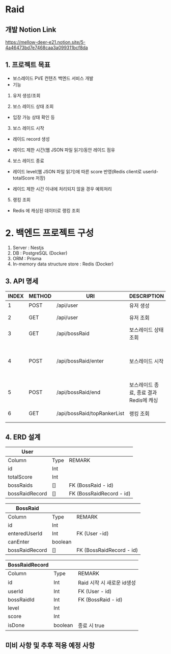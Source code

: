 # Raid

## 개발 Notion Link
https://mellow-deer-e21.notion.site/5-4a46473bd7e7468caa3a099311bcf8da

## 1. 프로젝트 목표
- 보스레이드 PVE 컨텐츠 백엔드 서비스 개발
- 기능
1) 유저 생성/조회

2) 보스 레이드 상태 조회

- 입장 가능 상태 확인 등

3) 보스 레이드 시작

- 레이드 record 생성

- 레이드 제한 시간(웹 JSON 파일 읽기)동안 레이드 점유

4) 보스 레이드 종료 

- 레이드 level(웹 JSON 파일 읽기)에 따른 score 반영(Redis client로 userId-totalScore 저장)

- 레이드 제한 시간 이내에 처리되지 않을 경우 예외처리

5) 랭킹 조회

- Redis 에 캐싱된 데이터로 랭킹 조회

# 2. 백엔드 프로젝트 구성
1) Server : Nestjs
2) DB : PostgreSQL (Docker)
3) ORM : Prisma
4) In-memory data structure store : Redis (Docker)


## 3. API 명세
| INDEX | METHOD | URI | DESCRIPTION | RESPONSE | REMARK |
| --- | --- | --- | --- | --- | --- |
| 1 | POST | /api/user | 유저 생성 | userId: string | O |
| 2 | GET | /api/user | 유저 조회 | totalScore: Int, bossRaidRecord: [] | O |
| 3 | GET | /api/bossRaid | 보스레이드 상태 조회 | canEnter:boolean, enteredUserId:string | O |
| 4 | POST | /api/bossRaid/enter | 보스레이드 시작 | 시작 가능= RaidRecordId + isEntered true, 시작 불가능= isEntered false | 개발중 |
| 5 | POST | /api/bossRaid/end | 보스레이드 종료, 종료 결과 Redis에 캐싱 |  |  |
| 6 | GET | /api/bossRaid/topRankerList | 랭킹 조회 | User - totalScore 내림차순 |  |

## 4. ERD 설계 
| User |  |  |
| --- | --- | --- |
| Column | Type | REMARK |
| id | Int |  |
| totalScore | Int |  |
| bossRaids | [] | FK (BossRaid - id) |
| bossRaidRecord | [] | FK (BossRaidRecord - id) |

| BossRaid |  |  |
| --- | --- | --- |
| Column | Type | REMARK |
| id | Int |  |
| enteredUserId | Int | FK (User -id) |
| canEnter | boolean |  |
| bossRaidRecord | [] | FK (BossRaidRecord - id) |

| BossRaidRecord |  |  |
| --- | --- | --- |
| Column | Type | REMARK |
| id | Int | Raid 시작 시 새로운 id생성 |
| userId | Int | FK (User - id) |
| bossRaidId | Int | FK (BossRaid - id) |
| level | Int |  |
| score | Int |  |
| isDone | boolean | 종료 시 true |

## 미비 사항 및 추후 적용 예정 사항
